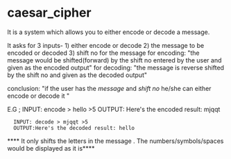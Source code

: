 # caesar_cipher
It is a system which allows you to either encode or decode a message.

It asks for 3 inputs- 1) either encode or decode 2) the message to be encoded or decoded 3) shift no for the message
for encoding: "the message would be shifted(forward) by the shift no entered by the user and given as the encoded output"
for decoding: "the message is reverse shifted by the shift no and given as the decoded output"

conclusion: "if the user has the *message* and *shift no* he/she can either encode or decode it "


E.G ; 
      INPUT: encode > hello >5
      OUTPUT: Here's the encoded result: mjqqt
      
      INPUT: decode > mjqqt >5
      OUTPUT:Here's the decoded result: hello
     
**** It only shifts the letters in the message . The numbers/symbols/spaces would be displayed as it is****     
     
      
      
      

